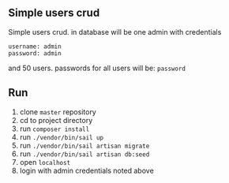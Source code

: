## Simple users crud

Simple users crud. in database will be one admin with credentials

```
username: admin
password: admin
```

and 50 users. passwords for all users will be:
`password`

## Run

1. clone `master` repository
2. cd to project directory
3. run `composer install`
5. run `./vendor/bin/sail up`
6. run `./vendor/bin/sail artisan migrate`
7. run `./vendor/bin/sail artisan db:seed`
8. open `localhost`
9. login with admin credentials noted above
